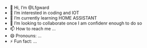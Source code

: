 - 👋 Hi, I’m @Lfgward
- 👀 I’m interested in coding and IOT
- 🌱 I’m currently learning HOME ASSISTANT
- 💞️ I’m looking to collaborate once I am confidenr enough to do so
- 📫 How to reach me ...
- 😄 Pronouns: ...
- ⚡ Fun fact: ...

<!---
Lfgward/Lfgward is a ✨ special ✨ repository because its `README.md` (this file) appears on your GitHub profile.
You can click the Preview link to take a look at your changes.
--->
